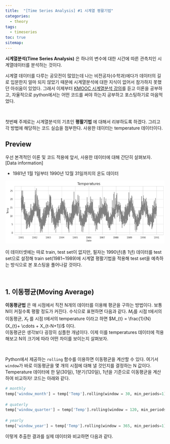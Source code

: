 ```yaml
---
title:  "[Time Series Analysis] #1 시계열 평활기법"
categories:
  - theory
tags:
  - timeseries
toc: true
sitemap: 
---
```


**시계열분석(Time Series Analysis)** 은 하나의 변수에 대한 시간에 따른 관측치인 시계열데이터를 분석하는 것이다. 

시계열 데이터를 다루는 공모전이 많았는데 나는 비전공자(수학과)에다가 데이터의 길로 입문한지 얼마 되지 않았기 때문에 시계열분석에 대한 지식이 없어서 참가하지 못했던 아쉬움이 있었다.
그래서 이제부터 [KMOOC 시계열분석 강의]를 듣고 이론을 공부하고, 자율적으로 python에서는 어떤 코드를 써야 하는지 공부하고 포스팅하기로 마음먹었다. <br>

<br>

첫번째 주제로는 시계열분석의 기초인 **평활기법** 에 대해서 리뷰하도록 하겠다. 그리고 각 방법에 해당하는 코드 실습을 첨부한다. 사용한 데이터는 temperature 데이터이다.

## Preview
우선 본격적인 이론 및 코드 적용에 앞서, 사용한 데이터에 대해 간단히 살펴보자. <br>
[Data information]
 + 1981년 1월 1일부터 1990년 12월 31일까지의 온도 데이터

![data](/assets/data.png)

이 데이터셋에는 따로 train, test set이 없지만, 필자는 1990년(총 1년) 데이터를 test set으로 설정해 train set(1981~1989)에 시계열 평활기법을 적용해 test set을 예측하는 방식으로 본 포스팅을
풀어나갈 것이다.

<br>

## 1. 이동평균(Moving Average)
**이동평균법** 은 매 시점에서 직전 N개의 데이터를 이용해 평균을 구하는 방법이다. 보통 N이 커질수록 평활 정도가 커진다. 
수식으로 표현하면 다음과 같다. $M_{t}$를 시점 t에서의 이동평균, $X_{t}$ 를 시점 t에서의 temperature 이라고 하면 $M_{t} = \frac{1}{N}(X_{t}+ \cdots + X_{t-N+1})$ 이다.
<br>
이동평균은 생각보다 굉장히 심플한 개념이다. 이제 이를 temperatures 데이터에 적용해보고 N의 크기에 따라 어떤 차이를 보이는지 살펴보자.

<br>

Python에서 제공하는 `rolling` 함수를 이용하면 이동평균을 계산할 수 있다. 여기서 `window`가 바로 이동평균을 몇 개의 시점에 대해 낼 것인지를 결정하는 N 값이다. Temperature 데이터에
한 달(30일), 1분기(120일), 1년을 기준으로 이동평균을 계산하여 비교하자! 코드는 아래와 같다.
```Python
# monthly
temp['window_month'] = temp['Temp'].rolling(window = 30, min_periods=1).mean()

# quaterly
temp['window_quarter'] = temp['Temp'].rolling(window = 120, min_periods=1).mean()

# yearly
temp['window_year'] = temp['Temp'].rolling(window = 365, min_periods=1).mean()
```

이렇게 추출한 결과를 실제 데이터와 비교하면 다음과 같다.


[KMOOC 시계열분석 강의]: http://www.kmooc.kr/courses/course-v1:POSTECHk+IMEN677+2020_2/about
